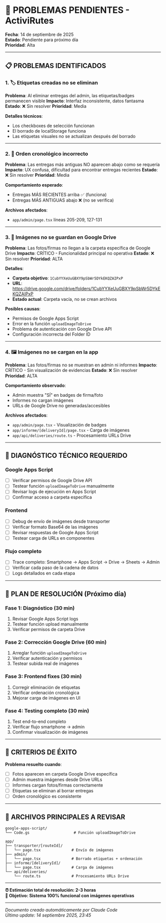 # 🚨 PROBLEMAS PENDIENTES - ActiviRutes

**Fecha**: 14 de septiembre de 2025  
**Estado**: Pendiente para próximo día  
**Prioridad**: Alta  

---

## 📋 PROBLEMAS IDENTIFICADOS

### 1. 🏷️ **Etiquetas creadas no se eliminan**
**Problema**: Al eliminar entregas del admin, las etiquetas/badges permanecen visible
**Impacto**: Interfaz inconsistente, datos fantasma
**Estado**: ❌ Sin resolver
**Prioridad**: Media

**Detalles técnicos**:
- Los checkboxes de selección funcionan
- El borrado de localStorage funciona
- Las etiquetas visuales no se actualizan después del borrado

---

### 2. 📅 **Orden cronológico incorrecto**
**Problema**: Las entregas más antiguas NO aparecen abajo como se requería
**Impacto**: UX confusa, dificultad para encontrar entregas recientes
**Estado**: ❌ Sin resolver
**Prioridad**: Media

**Comportamiento esperado**:
- Entregas MÁS RECIENTES arriba ✅ (funciona)
- Entregas MÁS ANTIGUAS abajo ❌ (no se verifica)

**Archivos afectados**:
- `app/admin/page.tsx` líneas 205-209, 127-131

---

### 3. 📸 **Imágenes no se guardan en Google Drive**
**Problema**: Las fotos/firmas no llegan a la carpeta específica de Google Drive
**Impacto**: CRÍTICO - Funcionalidad principal no operativa
**Estado**: ❌ Sin resolver
**Prioridad**: ALTA

**Detalles**:
- **Carpeta objetivo**: `1CubYYXeUuGBXY9pSbWr5DYkEKQZAIPxP`
- **URL**: https://drive.google.com/drive/folders/1CubYYXeUuGBXY9pSbWr5DYkEKQZAIPxP
- **Estado actual**: Carpeta vacía, no se crean archivos

**Posibles causas**:
- Permisos de Google Apps Script
- Error en la función `uploadImageToDrive`
- Problema de autenticación con Google Drive API
- Configuración incorrecta del Folder ID

---

### 4. 🖼️ **Imágenes no se cargan en la app**
**Problema**: Las fotos/firmas no se muestran en admin ni informes
**Impacto**: CRÍTICO - Sin visualización de evidencias
**Estado**: ❌ Sin resolver  
**Prioridad**: ALTA

**Comportamiento observado**:
- Admin muestra "SÍ" en badges de firma/foto
- Informes no cargan imágenes
- URLs de Google Drive no generadas/accesibles

**Archivos afectados**:
- `app/admin/page.tsx` - Visualización de badges
- `app/informe/[deliveryId]/page.tsx` - Carga de imágenes
- `app/api/deliveries/route.ts` - Procesamiento URLs Drive

---

## 🔧 DIAGNÓSTICO TÉCNICO REQUERIDO

### **Google Apps Script**
- [ ] Verificar permisos de Google Drive API
- [ ] Testear función `uploadImageToDrive` manualmente
- [ ] Revisar logs de ejecución en Apps Script
- [ ] Confirmar acceso a carpeta específica

### **Frontend**
- [ ] Debug de envío de imágenes desde transporter
- [ ] Verificar formato Base64 de las imágenes
- [ ] Revisar respuestas de Google Apps Script
- [ ] Testear carga de URLs en componentes

### **Flujo completo**
- [ ] Trace completo: Smartphone → Apps Script → Drive → Sheets → Admin
- [ ] Verificar cada paso de la cadena de datos
- [ ] Logs detallados en cada etapa

---

## 📝 PLAN DE RESOLUCIÓN (Próximo día)

### **Fase 1: Diagnóstico (30 min)**
1. Revisar Google Apps Script logs
2. Testear función upload manualmente
3. Verificar permisos de carpeta Drive

### **Fase 2: Corrección Google Drive (60 min)**
1. Arreglar función `uploadImageToDrive`
2. Verificar autenticación y permisos
3. Testear subida real de imágenes

### **Fase 3: Frontend fixes (30 min)**
1. Corregir eliminación de etiquetas
2. Verificar ordenación cronológica
3. Mejorar carga de imágenes en UI

### **Fase 4: Testing completo (30 min)**
1. Test end-to-end completo
2. Verificar flujo smartphone → admin
3. Confirmar visualización de imágenes

---

## 🎯 CRITERIOS DE ÉXITO

**Problema resuelto cuando**:
- [ ] Fotos aparecen en carpeta Google Drive específica
- [ ] Admin muestra imágenes desde Drive URLs  
- [ ] Informes cargan fotos/firmas correctamente
- [ ] Etiquetas se eliminan al borrar entregas
- [ ] Orden cronológico es consistente

---

## 📄 ARCHIVOS PRINCIPALES A REVISAR

```
google-apps-script/
└── Code.gs                    # Función uploadImageToDrive

app/
├── transporter/[routeId]/
│   └── page.tsx              # Envío de imágenes
├── admin/
│   └── page.tsx              # Borrado etiquetas + ordenación  
├── informe/[deliveryId]/
│   └── page.tsx              # Carga de imágenes
└── api/deliveries/
    └── route.ts              # Procesamiento URLs Drive
```

---

**⏰ Estimación total de resolución: 2-3 horas**  
**🎯 Objetivo: Sistema 100% funcional con imágenes operativas**

---

*Documento creado automáticamente por Claude Code*  
*Último update: 14 septiembre 2025, 23:45*